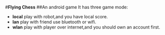 #**Flying Chess**
##An android game
It has three game mode:
* **local**  play with robot,and you have local score.
* **lan** play with friend use bluetooth or wifi.
* **wlan** play with player over internet,and you should own an account first.